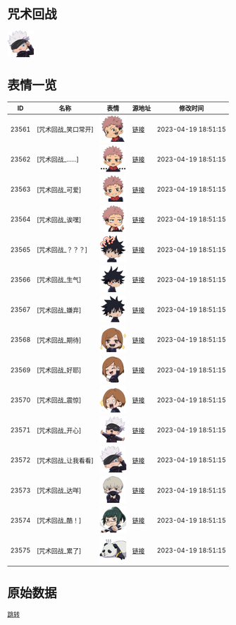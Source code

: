 # 咒术回战

<img src="./cover.png" height="60" alt="cover" />

# 表情一览

|ID|名称|表情|源地址|修改时间|
|----|----|----|----|----|
|23561|[咒术回战_笑口常开]|<img src="./pic/023561_%5B咒术回战_笑口常开%5D.png" height="60" alt="笑口常开"/>|[链接](https://i0.hdslb.com/bfs/emote/cfb53c96be4bfd596a036619ddea9e6957e08bc3.png)|2023-04-19 18:51:15|
|23562|[咒术回战_......]|<img src="./pic/023562_%5B咒术回战_......%5D.png" height="60" alt="......"/>|[链接](https://i0.hdslb.com/bfs/emote/6994f6fc11d9f6502240b435cbf155869ffa0acf.png)|2023-04-19 18:51:15|
|23563|[咒术回战_可爱]|<img src="./pic/023563_%5B咒术回战_可爱%5D.png" height="60" alt="可爱"/>|[链接](https://i0.hdslb.com/bfs/emote/57b36547f45bb7d6429d83b399af1832a31e6ad2.png)|2023-04-19 18:51:15|
|23564|[咒术回战_诶嘿]|<img src="./pic/023564_%5B咒术回战_诶嘿%5D.png" height="60" alt="诶嘿"/>|[链接](https://i0.hdslb.com/bfs/emote/484684a7e3918648b5bc5bf97047415acba654e1.png)|2023-04-19 18:51:15|
|23565|[咒术回战_？？？]|<img src="./pic/023565_%5B咒术回战_？？？%5D.png" height="60" alt="？？？"/>|[链接](https://i0.hdslb.com/bfs/emote/552490d5ca6c541b1fad48db3e0d9ca4e574b085.png)|2023-04-19 18:51:15|
|23566|[咒术回战_生气]|<img src="./pic/023566_%5B咒术回战_生气%5D.png" height="60" alt="生气"/>|[链接](https://i0.hdslb.com/bfs/emote/84c2ba8251a05e79f3d295b03f8a9e3a7eabc65c.png)|2023-04-19 18:51:15|
|23567|[咒术回战_嫌弃]|<img src="./pic/023567_%5B咒术回战_嫌弃%5D.png" height="60" alt="嫌弃"/>|[链接](https://i0.hdslb.com/bfs/emote/2cc07de5f8643a835097656492619c010b345673.png)|2023-04-19 18:51:15|
|23568|[咒术回战_期待]|<img src="./pic/023568_%5B咒术回战_期待%5D.png" height="60" alt="期待"/>|[链接](https://i0.hdslb.com/bfs/emote/35b797defd874e4968d811fa98350042dd90c124.png)|2023-04-19 18:51:15|
|23569|[咒术回战_好耶]|<img src="./pic/023569_%5B咒术回战_好耶%5D.png" height="60" alt="好耶"/>|[链接](https://i0.hdslb.com/bfs/emote/d9f634771390e6c1146cae6cba16c6514d0f9fed.png)|2023-04-19 18:51:15|
|23570|[咒术回战_震惊]|<img src="./pic/023570_%5B咒术回战_震惊%5D.png" height="60" alt="震惊"/>|[链接](https://i0.hdslb.com/bfs/emote/29e8c695dca9e19c6f739e7c83677919264a72fa.png)|2023-04-19 18:51:15|
|23571|[咒术回战_开心]|<img src="./pic/023571_%5B咒术回战_开心%5D.png" height="60" alt="开心"/>|[链接](https://i0.hdslb.com/bfs/emote/a638c6aea421a698e26389193c31887b239c6af2.png)|2023-04-19 18:51:15|
|23572|[咒术回战_让我看看]|<img src="./pic/023572_%5B咒术回战_让我看看%5D.png" height="60" alt="让我看看"/>|[链接](https://i0.hdslb.com/bfs/emote/5c432623c8f91cc38c39d7c2c202b668c4c8b26e.png)|2023-04-19 18:51:15|
|23573|[咒术回战_达咩]|<img src="./pic/023573_%5B咒术回战_达咩%5D.png" height="60" alt="达咩"/>|[链接](https://i0.hdslb.com/bfs/emote/f6462e89bbebb6b01d920ce4c2a077cd1d524608.png)|2023-04-19 18:51:15|
|23574|[咒术回战_酷！]|<img src="./pic/023574_%5B咒术回战_酷！%5D.png" height="60" alt="酷！"/>|[链接](https://i0.hdslb.com/bfs/emote/7fcfdcde235c12e1936a243cf9952c2da77dbaf7.png)|2023-04-19 18:51:15|
|23575|[咒术回战_累了]|<img src="./pic/023575_%5B咒术回战_累了%5D.png" height="60" alt="累了"/>|[链接](https://i0.hdslb.com/bfs/emote/7246d3a6c575152f78d38c1c15a26e0b0f7be0e3.png)|2023-04-19 18:51:15|

# 原始数据

[跳转](./raw.json)

